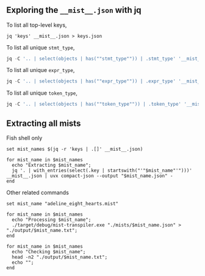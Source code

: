 #

## Exploring the `__mist__.json` with jq

To list all top-level keys,

```shell
jq 'keys' __mist__.json > keys.json
```

To list all unique `stmt_type`,

```powershell
jq -C '.. | select(objects | has(""stmt_type"")) | .stmt_type' '__mist__.json' | Sort-Object | Get-Unique
```

To list all unique `expr_type`,

```powershell
jq -C '.. | select(objects | has(""expr_type"")) | .expr_type' '__mist__.json' | Sort-Object | Get-Unique
```

To list all unique `token_type`,

```powershell
jq -C '.. | select(objects | has(""token_type"")) | .token_type' '__mist__.json' | Sort-Object | Get-Unique
```
## Extracting all mists

Fish shell only

```shell
set mist_names $(jq -r 'keys | .[]' __mist__.json)

for mist_name in $mist_names 
  echo "Extracting $mist_name";
  jq '. | with_entries(select(.key | startswith("'"$mist_name"'")))' __mist__.json | uvx compact-json --output "$mist_name.json" -
end
```

Other related commands

```shell
set mist_name "adeline_eight_hearts.mist"

for mist_name in $mist_names 
  echo "Processing $mist_name";
  ./target/debug/mist-transpiler.exe "./mists/$mist_name.json" > "./output/$mist_name.txt";
end

for mist_name in $mist_names
  echo "Checking $mist_name";
  head -n2 "./output/$mist_name.txt";
  echo "";
end
```